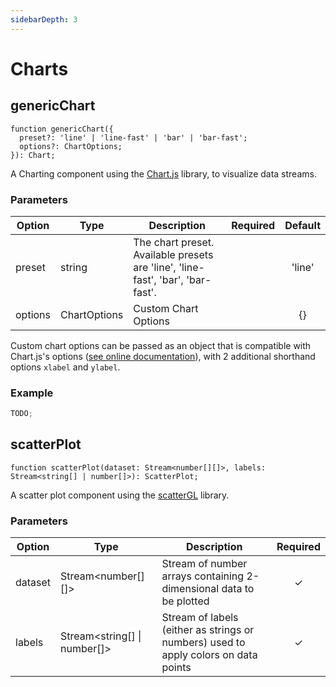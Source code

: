 ```yaml
---
sidebarDepth: 3
---
```


# Charts

## genericChart

```tsx
function genericChart({
  preset?: 'line' | 'line-fast' | 'bar' | 'bar-fast';
  options?: ChartOptions;
}): Chart;
```

A Charting component using the [Chart.js](#) library, to visualize data streams.

### Parameters

| Option  | Type         | Description                                                                     | Required | Default |
| ------- | ------------ | ------------------------------------------------------------------------------- | :------: | :-----: |
| preset  | string       | The chart preset. Available presets are 'line', 'line-fast', 'bar', 'bar-fast'. |          | 'line'  |
| options | ChartOptions | Custom Chart Options                                                            |          |   {}    |

Custom chart options can be passed as an object that is compatible with Chart.js's options ([see online documentation](https://www.chartjs.org/docs/next/)), with 2 additional shorthand options `xlabel` and `ylabel`.

<!-- ### Screenshot

<div style="background: rgb(237, 242, 247); padding: 8px; margin-top: 1rem;">
  <img src="./components/images/chart.png" alt="Screenshot of the chart component">
</div> -->

### Example

```js
TODO;
```

## scatterPlot

```tsx
function scatterPlot(dataset: Stream<number[][]>, labels: Stream<string[] | number[]>): ScatterPlot;
```

A scatter plot component using the [scatterGL](https://github.com/PAIR-code/scatter-gl) library.

### Parameters

| Option  | Type                           | Description                                                                         | Required |
| ------- | ------------------------------ | ----------------------------------------------------------------------------------- | :------: |
| dataset | Stream\<number[][]\>           | Stream of number arrays containing 2-dimensional data to be plotted                 |    ✓     |
| labels  | Stream\<string[] \| number[]\> | Stream of labels (either as strings or numbers) used to apply colors on data points |    ✓     |

<!-- ### Screenshot

```js
TODO;
```

### Example

```js
TODO;
``` -->

